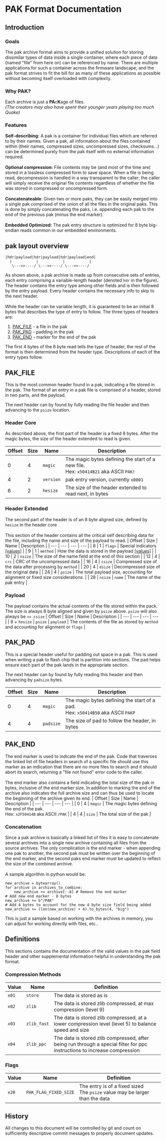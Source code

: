# PAK Format Documentation

## Introduction

### **Goals**
The pak archive format aims to provide a unified solution for storing dissimilar types of data inside a single container, where each piece of data (named "file" from here on) can be referenced by name. There are multiple applications for such a container across the firmware landscape, and the pak format strives to fit the bill for as many of these applications as possible without becoming itself overloaded with complexity.

### **Why PAK?**
Each archive is just a **PA**c**K**age of files.<br>
_(The creators may also have spent their younger years playing too much Quake)_

### **Features**
**Self-describing:** A pak is a container for individual files which are referred to by their names. Given a pak, all information about the files contained within (their names, compressed sizes, uncompressed sizes, checksums…) can be determined purely from the pak itself with no external information required.
<br><br>
**Optional compression:** File contents may be (and most of the time are) stored in a lossless compressed form to save space. When a file is being read, decompression is handled in a way transparent to the caller; the caller will simply receive the original file contents regardless of whether the file was stored in compressed or uncompressed form.
<br><br>
**Concatenateable**: Given two or more paks, they can be easily merged into a single pak comprised of the union of all the files in the original paks.  This is done by simply concatenating the paks, i.e. appending each pak to the end of the previous pak (minus the end marker).
<br><br>
**Embedded Optimized:** The pak entry structure is optimized for 8 byte big-endian reads common in our embedded environments.

## pak layout overview
```
|hdr|payload|hdr|payload|hdr|payload|end|
  |           |           |           |
   \--->>----/ \--->>----/ \--->>----/
```
As shown above, a pak archive is made up from consecutive sets of entries, each entry comprising a variable-length header (denoted `hdr` in the figure).  The header contains the entry type among other fields and is then followed by the entry payload.  Every header contains the necessary info to skip to the next header.
<br><br>
While the header can be variable length, it is guaranteed to be an initial 8 bytes that describes the type of entry to follow.  The three types of headers are:
1. [PAK_FILE](#PAK_FIILE) - a file in the pak
2. [PAK_PAD](#PAK_PAD) - padding in the pak
3. [PAK_END](#PAK_END) - marker for the end of the pak

The first 4 bytes of the 8 byte read tells the type of header, the rest of the format is then determined from the header type.  Descriptions of each of the entry types follow.

## **PAK_FILE**
This is the most common header found in a pak, indicating a file stored in the pak.  The format of an entry in a pak file is comprised of a header, stored in two parts, and the payload.

The next header can by found by fully reading the file header and then advancing to the `psize` location.

### **Header Core**
As described above, the first part of the header is a fixed 8 bytes. After the magic bytes, the size of the header extended to read is given.

| Offset | Size | Name | Description |
| --- | --- | --- | --- |
| 0 | 4 | `magic` | The magic bytes defining the start of a new file.<br> Hex: `x50414B21` aka ASCII `PAK!` |
| 4 | 2 | `version` | pak entry version, currently `x0001` |
| 6 | 2 | `hesize` | The size of the header extended to read next, in bytes |

### **Header Extended**
The second part of the header is of an 8 byte aligned size, defined by `hesize` in the header core
<br><br>
This section of the header contains all the critical self describing data for the file, including the name and size of the payload to read.
| Offset | Size | Name | Description |
| --- | --- | --- | --- |
| 8 | 1 | `flags` | Special indicators [[values]](#flags) |
| 9 | 1 | `method` | How the data is stored in the payload [[values]](#compression-methods) |
| 10 | 2 | `nsize` | The size of the name field at the end of this section |
| 12 | 4 | `crc` | CRC of the uncompressed data |
| 16 | 4 | `csize` | Compressed size of the data after processing by `method` |
| 20 | 4 | `dsize` | Decompressed size of the original data |
| 24 | 4 | `psize` | The total payload size, accounting for alignment or fixed size considerations. |
| 28 | `nsize` | `name` | The name of the pak entry |

### **Payload**
The payload contains the actual contents of the file stored within the pack.  The size is always 8 byte aligned and given by `psize` above.  `psize` will also always be `>= csize`
| Offset | Size | Name | Description |
| --- | --- | --- | --- |
| 8 + `hesize` | `psize` | `payload` | The contents of the file as stored by `method` and accounting for alignment or `flags` |

## **PAK_PAD**
This is a special header useful for padding out space in a pak.  This is used when writing a pak to flash chip that is partition into sections.  The pad helps ensure each part of the pak lands in the appropriate section.

The next header can by found by fully reading this header and then advancing by `padsize` bytes.

| Offset | Size | Name | Description |
| --- | --- | --- | --- |
| 0 | 4 | `magic` | The magic bytes defining the start of a pad.<br> Hex: `x50414B50` aka ASCII `PAKP` |
| 4 | 4 | `padsize` | The size of pad to follow the header, in bytes |

## **PAK_END**
The end marker is used to indicate the end of the pak. Code that traverses the linked list of file headers in search of a specific file should use this marker as an indication that there are no more files to search and it should abort its search, returning a "file not found" error code to the caller.
<br><br>
The end marker also contains a field indicating the total size of the pak in bytes, inclusive of the end marker size. In addition to marking the end of the archive also indicates the full archive size and can thus be used to locate the beginning of the archive given its end.
| Offset | Size | Name | Description |
| --- | --- | --- | --- |
| 0 | 4 | `magic` | The magic bytes defining the end of the pak.<br> Hex: `x2F50414B` aka ASCII `/PAK` |
| 4 | 4 | `size` | The total size of the pak |

### **Concatenation**
Since a pak archive is basically a linked list of files it is easy to concatenate several archives into a single new archive containing all files from the source archives. The only complication is the end marker - when appending one pak to another, the second pak must be written over the beginning of the end marker, and the second paks end marker must be updated to reflect the size of the combined archive.
<br><br>
A sample algorithm in python would be:
```
new_archive = bytearray()
for archive in archives_to_combine:
    new_archive += archive[:-8] # Remove the end marker
# Add new end marker - 8 bytes
new_archive += b"/PAK"
# Add 4 bytes to account for the new 4 byte size field being added
new_archive += (len(new_archive) + 4).to_bytes(4, "big")
```
This is just a sample based on working with the archives in memory, you can adjust for working directly with files, etc..

## Definitions

This sections contains the documentation of the valid values in the pak field header and other supplemental information helpful in understanding the pak format.

### **Compression Methods**
| Value | Name | Definition |
| ---- | --- | --- |
| `x01` | `store` | The data is stored as is |
| `x02` | `zlib` | The data is stored zlib compressed, at max compression (level 9) |
| `x03` | `zlib_fast` | The data is stored zlib compressed, at a lower compression level (level 5) to balance speed and size |
| `x04` | `zlib_ppc` | The data is stored zlib compressed, after being run through a special filter for ppc instructions to increase compression |


### **Flags**
| Value | Name | Definition |
| ---- | --- | --- |
| `x20` | `PAK_FLAG_FIXED_SIZE` | The entry is of a fixed sized<br>The `psize` value may be larger than the data |

## History
All changes to this document will be controlled by git and count on sufficiently descriptive commit messages to properly document updates.
